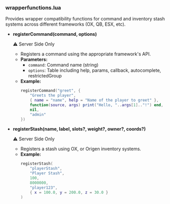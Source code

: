 ### wrapperfunctions.lua

Provides wrapper compatibility functions for command and inventory stash systems across different frameworks (OX, QB, ESX, etc).

- **registerCommand(command, options)**

  ⚠️ Server Side Only
  - Registers a command using the appropriate framework's API.
  - **Parameters:**
    - `command`: Command name (string)
    - `options`: Table including help, params, callback, autocomplete, restrictedGroup
  - **Example:**
    ```lua
    registerCommand("greet", {
        "Greets the player",
        { name = "name", help = "Name of the player to greet" },
        function(source, args) print("Hello, "..args[1].."!") end,
        nil,
        "admin"
    })
    ```

- **registerStash(name, label, slots?, weight?, owner?, coords?)**

  ⚠️ Server Side Only
  - Registers a stash using OX, or Origen inventory systems.
  - **Example:**
    ```lua
    registerStash(
        "playerStash",
        "Player Stash",
        100,
        8000000,
        "player123",
        { x = 100.0, y = 200.0, z = 30.0 }
    )
    ```